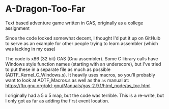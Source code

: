 # A-Dragon-Too-Far
Text based adventure game written in GAS, originally as a college assignment

Since the code looked somewhat decent, I thought I'd put it up on GitHuib to serve as an example for other people trying to learn assembler (which was lacking in my case)

The code is x86 (32 bit) GAS (Gnu assembler). Some C library calls have Windows style function names (starting with an underscore), but I've tried to put these in a separate file as much as possible (ADTF_Kernel_C_Windows.s). It heavily uses macros, so you'll probably want to look at ADTF_Macros.s as well as the `as` manual at: https://ftp.gnu.org/old-gnu/Manuals/gas-2.9.1/html_node/as_toc.html

I originally had a 5 x 5 map, but the code was terrible. This is a re-write, but I only got as far as adding the first event location.
